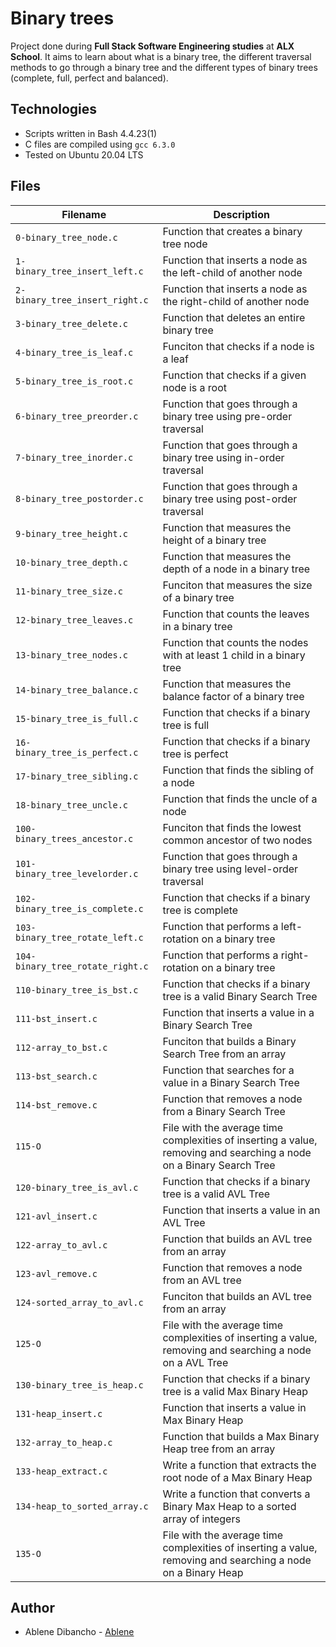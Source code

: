 # Binary trees

Project done during **Full Stack Software Engineering studies** at **ALX School**. It aims to learn about what is a binary tree, the different traversal methods to go through a binary tree and the different types of binary trees (complete, full, perfect and balanced).

## Technologies
* Scripts written in Bash 4.4.23(1)
* C files are compiled using `gcc 6.3.0`
* Tested on Ubuntu 20.04 LTS

## Files

| Filename | Description |
| -------- | ----------- |
| `0-binary_tree_node.c` | Function that creates a binary tree node |
| `1-binary_tree_insert_left.c` | Function that inserts a node as the left-child of another node |
| `2-binary_tree_insert_right.c` | Function that inserts a node as the right-child of another node |
| `3-binary_tree_delete.c` | Function that deletes an entire binary tree |
| `4-binary_tree_is_leaf.c` | Funciton that checks if a node is a leaf |
| `5-binary_tree_is_root.c` | Function that checks if a given node is a root |
| `6-binary_tree_preorder.c` | Function that goes through a binary tree using pre-order traversal |
| `7-binary_tree_inorder.c` | Function that goes through a binary tree using in-order traversal |
| `8-binary_tree_postorder.c` | Function that goes through a binary tree using post-order traversal |
| `9-binary_tree_height.c` | Function that measures the height of a binary tree |
| `10-binary_tree_depth.c` | Function that measures the depth of a node in a binary tree |
| `11-binary_tree_size.c` | Funciton that measures the size of a binary tree |
| `12-binary_tree_leaves.c` | Function that counts the leaves in a binary tree |
| `13-binary_tree_nodes.c` | Function that counts the nodes with at least 1 child in a binary tree |
| `14-binary_tree_balance.c` | Function that measures the balance factor of a binary tree |
| `15-binary_tree_is_full.c` | Function that checks if a binary tree is full |
| `16-binary_tree_is_perfect.c` | Function that checks if a binary tree is perfect |
| `17-binary_tree_sibling.c` | Function that finds the sibling of a node |
| `18-binary_tree_uncle.c` | Function that finds the uncle of a node |
| `100-binary_trees_ancestor.c` | Funciton that finds the lowest common ancestor of two nodes |
| `101-binary_tree_levelorder.c` | Function that goes through a binary tree using level-order traversal |
| `102-binary_tree_is_complete.c` | Function that checks if a binary tree is complete |
| `103-binary_tree_rotate_left.c` | Function that performs a left-rotation on a binary tree |
| `104-binary_tree_rotate_right.c` | Function that performs a right-rotation on a binary tree |
| `110-binary_tree_is_bst.c` | Function that checks if a binary tree is a valid Binary Search Tree |
| `111-bst_insert.c` | Function that inserts a value in a Binary Search Tree |
| `112-array_to_bst.c` | Funciton that builds a Binary Search Tree from an array |
| `113-bst_search.c` | Function that searches for a value in a Binary Search Tree |
| `114-bst_remove.c` | Function that removes a node from a Binary Search Tree |
| `115-O` | File with the average time complexities of inserting a value, removing and searching a node on a Binary Search Tree |
| `120-binary_tree_is_avl.c` | Function that checks if a binary tree is a valid AVL Tree |
| `121-avl_insert.c` | Function that inserts a value in an AVL Tree |
| `122-array_to_avl.c` | Function that builds an AVL tree from an array |
| `123-avl_remove.c` | Function that removes a node from an AVL tree |
| `124-sorted_array_to_avl.c` | Funciton that builds an AVL tree from an array |
| `125-O` | File with the average time complexities of inserting a value, removing and searching a node on a AVL Tree |
| `130-binary_tree_is_heap.c` | Function that checks if a binary tree is a valid Max Binary Heap |
| `131-heap_insert.c` | Function that inserts a value in Max Binary Heap |
| `132-array_to_heap.c` | Function that builds a Max Binary Heap tree from an array |
| `133-heap_extract.c` | Write a function that extracts the root node of a Max Binary Heap |
| `134-heap_to_sorted_array.c` | Write a function that converts a Binary Max Heap to a sorted array of integers |
| `135-O` | File with the average time complexities of inserting a value, removing and searching a node on a Binary Heap |


## Author
* Ablene Dibancho    - [Ablene](https://github.com/ablene1)
